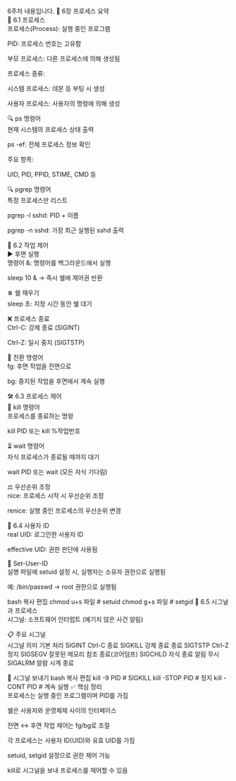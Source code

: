 6주차 내용입니다.
📘 6장 프로세스 요약<br>
🧠 6.1 프로세스<br>
프로세스(Process): 실행 중인 프로그램<br>

PID: 프로세스 번호는 고유함<br>

부모 프로세스: 다른 프로세스에 의해 생성됨<br>

프로세스 종류:

시스템 프로세스: 데몬 등 부팅 시 생성<br>

사용자 프로세스: 사용자의 명령에 의해 생성<br>

🔍 ps 명령어<br>
현재 시스템의 프로세스 상태 출력<br>

ps -ef: 전체 프로세스 정보 확인<br>

주요 항목:

UID, PID, PPID, STIME, CMD 등<br>

🔍 pgrep 명령어<br>
특정 프로세스만 리스트<br>

pgrep -l sshd: PID + 이름<br>

pgrep -n sshd: 가장 최근 실행된 sshd 출력<br>

🧭 6.2 작업 제어<br>
▶️ 후면 실행<br>
명령어 &: 명령어를 백그라운드에서 실행<br>

sleep 10 & → 즉시 쉘에 제어권 반환<br>

⏸️ 쉘 재우기<br>
sleep 초: 지정 시간 동안 쉘 대기<br>

❌ 프로세스 종료<br>
Ctrl-C: 강제 종료 (SIGINT)<br>

Ctrl-Z: 일시 중지 (SIGTSTP)<br>

🔁 전환 명령어<br>
fg: 후면 작업을 전면으로<br>

bg: 중지된 작업을 후면에서 계속 실행<br>

🛠️ 6.3 프로세스 제어<br>
🔫 kill 명령어<br>
프로세스를 종료하는 명령<br>

kill PID 또는 kill %작업번호<br>

⏳ wait 명령어<br>
자식 프로세스가 종료될 때까지 대기<br>

wait PID 또는 wait (모든 자식 기다림)<br>

⚖️ 우선순위 조정<br>
nice: 프로세스 시작 시 우선순위 조정<br>

renice: 실행 중인 프로세스의 우선순위 변경<br>

👤 6.4 사용자 ID<br>
real UID: 로그인한 사용자 ID<br>

effective UID: 권한 판단에 사용됨<br>

🔐 Set-User-ID<br>
실행 파일에 setuid 설정 시, 실행자는 소유자 권한으로 실행됨<br>

예: /bin/passwd → root 권한으로 실행됨<br>

bash
복사
편집
chmod u+s 파일  # setuid
chmod g+s 파일  # setgid
📡 6.5 시그널과 프로세스<br>
시그널: 소프트웨어 인터럽트 (예기치 않은 사건 알림)<br>

📋 주요 시그널<br>
시그널	의미	기본 처리
SIGINT	Ctrl-C	종료
SIGKILL	강제 종료	종료
SIGTSTP	Ctrl-Z	정지
SIGSEGV	잘못된 메모리 참조	종료(코어덤프)
SIGCHLD	자식 종료 알림	무시
SIGALRM	알람 시계	종료

🧨 시그널 보내기
bash
복사
편집
kill -9 PID         # SIGKILL
kill -STOP PID      # 정지
kill -CONT PID      # 계속 실행
✅ 핵심 정리<br>
프로세스는 실행 중인 프로그램이며 PID를 가짐<br>

쉘은 사용자와 운영체제 사이의 인터페이스<br>

전면 ↔ 후면 작업 제어는 fg/bg로 조절<br>

각 프로세스는 사용자 ID(UID)와 유효 UID를 가짐<br>

setuid, setgid 설정으로 권한 제어 가능<br>

kill로 시그널을 보내 프로세스를 제어할 수 있음<br>
